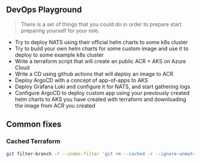 ## DevOps Playground

> There is a set of things that you could do in order to prepare start preparing yourself for your role.

- Try to deploy NATS using their official helm charts to some k8s cluster
- Try to build your own helm charts for some custom image and use it to deploy to some example k8s cluster
- Write a terraform script that will create an public ACR + AKS on Azure Cloud
- Write a CD using github actions that will deploy an image to ACR
- Deploy ArgoCD with a concept of app-of-apps to AKS
- Deploy Grafana Loki and configure it for NATS, and start gathering logs
- Configure ArgoCD to deploy custom app using your previously created helm charts to AKS you have created with terraform and downloading the image from ACR you created



## Common fixes
### Cached Terraform
```bash 
git filter-branch -f --index-filter 'git rm --cached -r --ignore-unmatch .terraform/'
```

